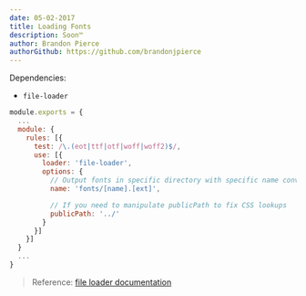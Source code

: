 ```yaml
---
date: 05-02-2017
title: Loading Fonts
description: Soon™
author: Brandon Pierce
authorGithub: https://github.com/brandonjpierce
---
```


Dependencies:

- `file-loader`

```javascript
module.exports = {
  ...
  module: {
    rules: [{
      test: /\.(eot|ttf|otf|woff|woff2)$/,
      use: [{
        loader: 'file-loader',
        options: {
          // Output fonts in specific directory with specific name convention
          name: 'fonts/[name].[ext]',

          // If you need to manipulate publicPath to fix CSS lookups
          publicPath: '../'
        }
      }]
    }]
  }
  ...
}
```

> Reference: [file loader documentation](https://github.com/webpack-contrib/file-loader)
